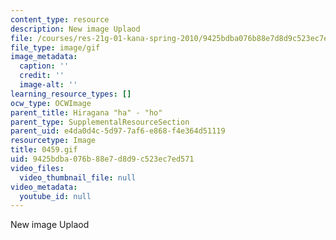 ```yaml
---
content_type: resource
description: New image Uplaod
file: /courses/res-21g-01-kana-spring-2010/9425bdba076b88e7d8d9c523ec7ed571_0459.gif
file_type: image/gif
image_metadata:
  caption: ''
  credit: ''
  image-alt: ''
learning_resource_types: []
ocw_type: OCWImage
parent_title: Hiragana "ha" - "ho"
parent_type: SupplementalResourceSection
parent_uid: e4da0d4c-5d97-7af6-e868-f4e364d51119
resourcetype: Image
title: 0459.gif
uid: 9425bdba-076b-88e7-d8d9-c523ec7ed571
video_files:
  video_thumbnail_file: null
video_metadata:
  youtube_id: null
---
```

New image Uplaod

